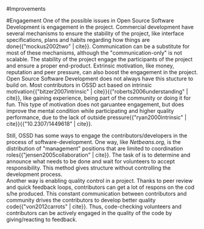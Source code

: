 #Improvements

#Engagement
One of the possible issues in Open Source Software Development is engagement in the project. Commercial development have several mechanisms to ensure the stability of the project, like interface specifications, plans and habits regarding how things are done{{"mockus2002two" | cite}}. Communication can be a substitute for most of these mechanisms, although the "communication-only" is not scalable. The stability of the project engage the participants of the project and ensure a proper end-product. Extrinsic motivation, like money, reputation and peer pressure, can also boost the engagement in the project.  
Open Source Software Development does not always have this stucture to build on. Most contributors in OSSD act based on  intrinsic motivation{{"bitzer2007intrinsic" | cite}}{{"roberts2006understanding" | cite}}, like gaining experience, being part of the community or doing it for fun. This type of motivation does not garuantee engagement, but does improve the mental condition while participating and higher quality performance, due to the lack of outside pressure{{"ryan2000intrinsic" | cite}}{{"10.2307/1449618" | cite}}.

Still, OSSD has some ways to engage the contributors/developers in the process of software-development. One way, like *Netbeans.org*, is the distribution of "management" positions that are limited to coordination roles{{"jensen2005collaboration" | cite}}. The task of is to determine and announce what needs to be done and wait for volunteers to accept responsibility. This method gives structure without controlling the development process.  
Another way is enabling quality control in a project. Thanks to peer review and quick feedback loops, contributors can get a lot of respons on the cod s/he produced. This constant communication between contributors and community drives the contributors to develop better quality code{{"von2012carrots" | cite}}. Thus, code-checking volunteers and contributors can be actively engaged in the quality of the code by giving/reacting to feedback. 
